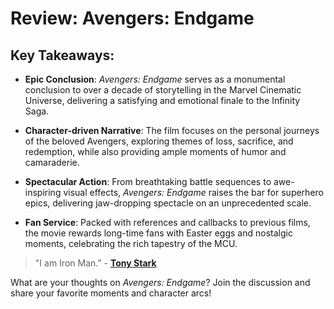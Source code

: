 # Review: Avengers: Endgame

## Key Takeaways:

- **Epic Conclusion**: *Avengers: Endgame* serves as a monumental conclusion to over a decade of storytelling in the Marvel Cinematic Universe, delivering a satisfying and emotional finale to the Infinity Saga.

- **Character-driven Narrative**: The film focuses on the personal journeys of the beloved Avengers, exploring themes of loss, sacrifice, and redemption, while also providing ample moments of humor and camaraderie.

- **Spectacular Action**: From breathtaking battle sequences to awe-inspiring visual effects, *Avengers: Endgame* raises the bar for superhero epics, delivering jaw-dropping spectacle on an unprecedented scale.

- **Fan Service**: Packed with references and callbacks to previous films, the movie rewards long-time fans with Easter eggs and nostalgic moments, celebrating the rich tapestry of the MCU.

> "I am Iron Man." - **[Tony Stark](https://en.wikipedia.org/wiki/Tony_Stark_(Marvel_Cinematic_Universe))**

What are your thoughts on *Avengers: Endgame*? Join the discussion and share your favorite moments and character arcs!
